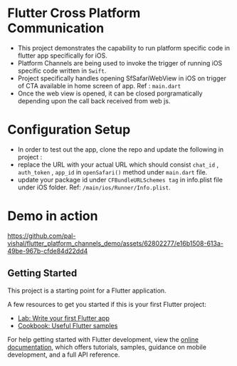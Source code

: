 # Flutter Cross Platform Communication

- This project demonstrates the capability to run platform specific code in flutter app specifically for iOS.
- Platform Channels are being used to invoke the trigger of running iOS specific code written in `Swift`.
- Project specifically handles opening SfSafariWebView in iOS on trigger of CTA available in home screen of app. Ref : `main.dart`
- Once the web view is opened, it can be closed porgramatically depending upon the call back received from web js.


# Configuration Setup
- In order to test out the app, clone the repo and  update the following in project :
- replace the URL with your actual URL which should consist `chat_id` , `auth_token` , `app_id` in `openSafari()` method under `main.dart`  file.
- update your package id under `CFBundleURLSchemes tag`  in info.plist file under iOS folder. Ref: `/main/ios/Runner/Info.plist`.

# Demo in action 

https://github.com/pal-vishal/flutter_platform_channels_demo/assets/62802277/e16b1508-613a-49be-967b-cfde84d22dd4



## Getting Started

This project is a starting point for a Flutter application.

A few resources to get you started if this is your first Flutter project:

- [Lab: Write your first Flutter app](https://docs.flutter.dev/get-started/codelab)
- [Cookbook: Useful Flutter samples](https://docs.flutter.dev/cookbook)

For help getting started with Flutter development, view the
[online documentation](https://docs.flutter.dev/), which offers tutorials,
samples, guidance on mobile development, and a full API reference.
